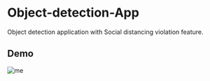 # Object-detection-App
Object detection application with Social distancing violation feature.

## Demo
![me](https://github.com/gowtamvamsi/Object-detection-App/blob/master/objectDetectionFinal.gif)
